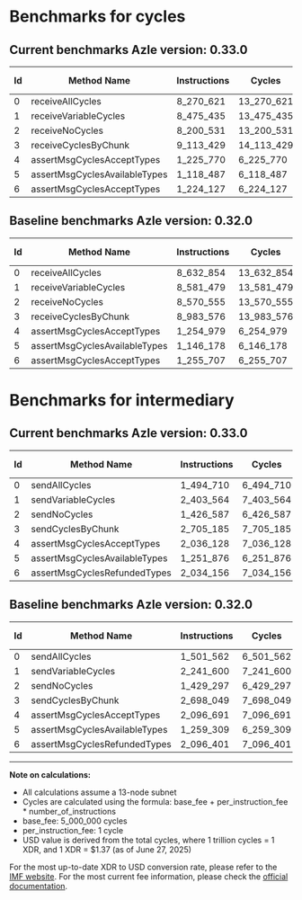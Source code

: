 # Benchmarks for cycles

## Current benchmarks Azle version: 0.33.0
| Id | Method Name | Instructions | Cycles | USD | USD/Million Calls | Change |
|-----------|-------------|------------|--------|-----|--------------|-------|
| 0 | receiveAllCycles | 8_270_621 | 13_270_621 | $0.0000181808 | $18.18 | <font color="green">-362_233</font> |
| 1 | receiveVariableCycles | 8_475_435 | 13_475_435 | $0.0000184613 | $18.46 | <font color="green">-106_044</font> |
| 2 | receiveNoCycles | 8_200_531 | 13_200_531 | $0.0000180847 | $18.08 | <font color="green">-370_024</font> |
| 3 | receiveCyclesByChunk | 9_113_429 | 14_113_429 | $0.0000193354 | $19.33 | <font color="red">+129_853</font> |
| 4 | assertMsgCyclesAcceptTypes | 1_225_770 | 6_225_770 | $0.0000085293 | $8.52 | <font color="green">-29_209</font> |
| 5 | assertMsgCyclesAvailableTypes | 1_118_487 | 6_118_487 | $0.0000083823 | $8.38 | <font color="green">-27_691</font> |
| 6 | assertMsgCyclesAcceptTypes | 1_224_127 | 6_224_127 | $0.0000085271 | $8.52 | <font color="green">-31_580</font> |

## Baseline benchmarks Azle version: 0.32.0
| Id | Method Name | Instructions | Cycles | USD | USD/Million Calls |
|-----------|-------------|------------|--------|-----|--------------|
| 0 | receiveAllCycles | 8_632_854 | 13_632_854 | $0.0000186770 | $18.67 |
| 1 | receiveVariableCycles | 8_581_479 | 13_581_479 | $0.0000186066 | $18.60 |
| 2 | receiveNoCycles | 8_570_555 | 13_570_555 | $0.0000185917 | $18.59 |
| 3 | receiveCyclesByChunk | 8_983_576 | 13_983_576 | $0.0000191575 | $19.15 |
| 4 | assertMsgCyclesAcceptTypes | 1_254_979 | 6_254_979 | $0.0000085693 | $8.56 |
| 5 | assertMsgCyclesAvailableTypes | 1_146_178 | 6_146_178 | $0.0000084203 | $8.42 |
| 6 | assertMsgCyclesAcceptTypes | 1_255_707 | 6_255_707 | $0.0000085703 | $8.57 |

# Benchmarks for intermediary

## Current benchmarks Azle version: 0.33.0
| Id | Method Name | Instructions | Cycles | USD | USD/Million Calls | Change |
|-----------|-------------|------------|--------|-----|--------------|-------|
| 0 | sendAllCycles | 1_494_710 | 6_494_710 | $0.0000088978 | $8.89 | <font color="green">-6_852</font> |
| 1 | sendVariableCycles | 2_403_564 | 7_403_564 | $0.0000101429 | $10.14 | <font color="red">+161_964</font> |
| 2 | sendNoCycles | 1_426_587 | 6_426_587 | $0.0000088044 | $8.80 | <font color="green">-2_710</font> |
| 3 | sendCyclesByChunk | 2_705_185 | 7_705_185 | $0.0000105561 | $10.55 | <font color="red">+7_136</font> |
| 4 | assertMsgCyclesAcceptTypes | 2_036_128 | 7_036_128 | $0.0000096395 | $9.63 | <font color="green">-60_563</font> |
| 5 | assertMsgCyclesAvailableTypes | 1_251_876 | 6_251_876 | $0.0000085651 | $8.56 | <font color="green">-7_433</font> |
| 6 | assertMsgCyclesRefundedTypes | 2_034_156 | 7_034_156 | $0.0000096368 | $9.63 | <font color="green">-62_245</font> |

## Baseline benchmarks Azle version: 0.32.0
| Id | Method Name | Instructions | Cycles | USD | USD/Million Calls |
|-----------|-------------|------------|--------|-----|--------------|
| 0 | sendAllCycles | 1_501_562 | 6_501_562 | $0.0000089071 | $8.90 |
| 1 | sendVariableCycles | 2_241_600 | 7_241_600 | $0.0000099210 | $9.92 |
| 2 | sendNoCycles | 1_429_297 | 6_429_297 | $0.0000088081 | $8.80 |
| 3 | sendCyclesByChunk | 2_698_049 | 7_698_049 | $0.0000105463 | $10.54 |
| 4 | assertMsgCyclesAcceptTypes | 2_096_691 | 7_096_691 | $0.0000097225 | $9.72 |
| 5 | assertMsgCyclesAvailableTypes | 1_259_309 | 6_259_309 | $0.0000085753 | $8.57 |
| 6 | assertMsgCyclesRefundedTypes | 2_096_401 | 7_096_401 | $0.0000097221 | $9.72 |



---

**Note on calculations:**
- All calculations assume a 13-node subnet
- Cycles are calculated using the formula: base_fee + per_instruction_fee \* number_of_instructions
- base_fee: 5_000_000 cycles
- per_instruction_fee: 1 cycle
- USD value is derived from the total cycles, where 1 trillion cycles = 1 XDR, and 1 XDR = $1.37 (as of June 27, 2025)

For the most up-to-date XDR to USD conversion rate, please refer to the [IMF website](https://www.imf.org/external/np/fin/data/rms_sdrv.aspx).
For the most current fee information, please check the [official documentation](https://internetcomputer.org/docs/references/cycles-cost-formulas).